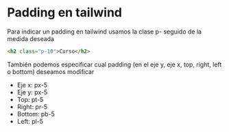 # Padding en tailwind

Para indicar un padding en tailwind usamos la clase p- seguido de la medida deseada
```html
<h2 class="p-10">Curso</h2>
```

También podemos especificar cual padding (en el eje y, eje x, top, right, left o bottom) deseamos modificar

* Eje x: px-5
* Eje y: px-5
* Top: pt-5
* Right: pr-5
* Bottom: pb-5
* Left: pl-5

